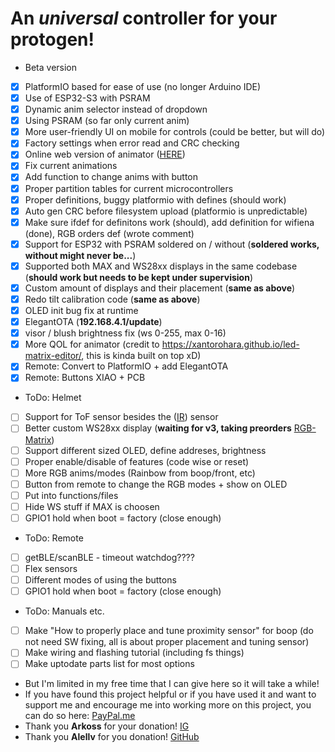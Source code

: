 # An *universal* controller for your protogen!
- Beta version
- [x] PlatformIO based for ease of use (no longer Arduino IDE)
- [x] Use of ESP32-S3 with PSRAM
- [x] Dynamic anim selector instead of dropdown
- [x] Using PSRAM (so far only current anim)
- [x] More user-friendly UI on mobile for controls (could be better, but will do)
- [x] Factory settings when error read and CRC checking
- [x] Online web version of animator ([HERE](https://foxxo.cz/proto/animator.html))
- [x] Fix current animations
- [x] Add function to change anims with button
- [x] Proper partition tables for current microcontrollers
- [x] Proper definitions, buggy platformio with defines (should work)
- [x] Auto gen CRC before filesystem upload (platformio is unpredictable)
- [x] Make sure ifdef for definitons work (should), add definition for wifiena (done), RGB orders def (wrote comment)
- [x] Support for ESP32 with PSRAM soldered on / without (**soldered works, without might never be...**)
- [x] Supported both MAX and WS28xx displays in the same codebase (**should work but needs to be kept under supervision**)
- [x] Custom amount of displays and their placement (**same as above**)
- [x] Redo tilt calibration code (**same as above**)
- [x] OLED init bug fix at runtime
- [x] ElegantOTA (**192.168.4.1/update**)
- [x] visor / blush brightness fix (ws 0-255, max 0-16)
- [x] More QOL for animator (credit to https://xantorohara.github.io/led-matrix-editor/, this is kinda built on top xD)
- [x] Remote: Convert to PlatformIO + add ElegantOTA
- [x] Remote: Buttons XIAO + PCB

- ToDo: Helmet
- [ ] Support for ToF sensor besides the ([IR](http://irsensor.wizecode.com/)) sensor
- [ ] Better custom WS28xx display (**waiting for v3, taking preorders** [RGB-Matrix](https://foxxo.cz/proto/matrix/))
- [ ] Support different sized OLED, define addreses, brightness
- [ ] Proper enable/disable of features (code wise or reset)
- [ ] More RGB anims/modes (Rainbow from boop/front, etc)
- [ ] Button from remote to change the RGB modes + show on OLED
- [ ] Put into functions/files
- [ ] Hide WS stuff if MAX is choosen
- [ ] GPIO1 hold when boot = factory (close enough)

- ToDo: Remote
- [ ] getBLE/scanBLE - timeout watchdog????
- [ ] Flex sensors
- [ ] Different modes of using the buttons
- [ ] GPIO1 hold when boot = factory (close enough)

- ToDo: Manuals etc.
- [ ] Make "How to properly place and tune proximity sensor" for boop (do not need SW fixing, all is about proper placement and tuning sensor)
- [ ] Make wiring and flashing tutorial (including fs things)
- [ ] Make uptodate parts list for most options
  
- But I'm limited in my free time that I can give here so it will take a while!
- If you have found this project helpful or if you have used it and want to support me and encourage me into working more on this project, you can do so here: [PayPal.me](https://paypal.me/NCPlyn)
- Thank you **Arkoss** for your donation! [IG](https://www.instagram.com/snowkatark/)
- Thank you **Alellv** for you donation! [GitHub](https://github.com/Alellv)